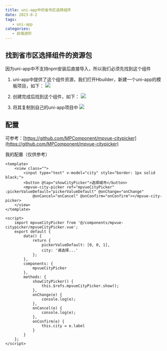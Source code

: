 ```yaml
---
title: uni-app中的省市区选择组件
date: 2023-8-2
tags:
   - uni-app
categories:
   - 前端进阶
---
```



## 找到省市区选择组件的资源包
因为uni-app中不支持npm安装后直接导入，所以我们必须先找到这个组件
1. uni-app中提供了这个组件资源，我们打开Hbuilder，新建一个uni-app的模板项目，如下：
![](https://pic.imgdb.cn/item/664dd850d9c307b7e9fd20b1.png)


2. 创建完成后找到这个组件，如下：
![](https://pic.imgdb.cn/item/664dd850d9c307b7e9fd20f2.png)


3. 将其复制到自己的uni-app项目中
![](https://pic.imgdb.cn/item/664dd850d9c307b7e9fd210c.png)


## 配置
可参考：[https://github.com/MPComponent/mpvue-citypicker](https://github.com/MPComponent/mpvue-citypicker)

我的配置（仅供参考）
```vue
<template>
	<view class="">
		<input type="text" v-model="city" style="border: 1px solid black;">
		<button @tap="showCityPicker">选择城市</button>
		<mpvue-city-picker ref="mpvueCityPicker" :pickerValueDefault="pickerValueDefault" @onChange="onChange"
			@onCancel="onCancel" @onConfirm="onConfirm"></mpvue-city-picker>
	</view>
</template>

<script>
	import mpvueCityPicker from '@/components/mpvue-citypicker/mpvueCityPicker.vue';
	export default {
		data() {
			return {
				pickerValueDefault: [0, 0, 1],
				city: '请选择...'
			};
		},
		components: {
			mpvueCityPicker
		},
		methods: {
			showCityPicker() {
				this.$refs.mpvueCityPicker.show();
			},
			onChange(e) {
				console.log(e);
			},
			onCancel(e) {
				console.log(e);
			},
			onConfirm(e) {
				this.city = e.label
			}
		}
	};
</script>
```